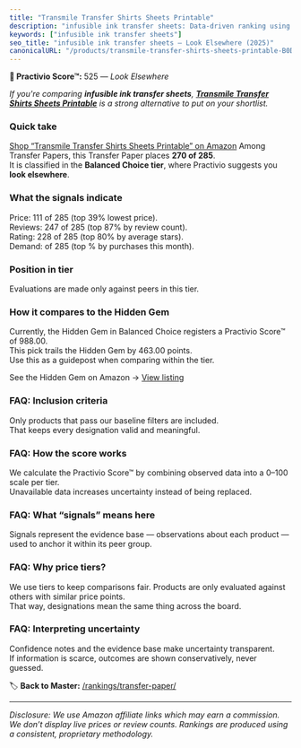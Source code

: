 ```yaml
---
title: "Transmile Transfer Shirts Sheets Printable"
description: "infusible ink transfer sheets: Data-driven ranking using the Practivio Score™. Positioned by quality, value, demand, findability, momentum."
keywords: ["infusible ink transfer sheets"]
seo_title: "infusible ink transfer sheets — Look Elsewhere (2025)"
canonicalURL: "/products/transmile-transfer-shirts-sheets-printable-B0D2L6Z318/"
---
```


**🚫 Practivio Score™:** 525 — _Look Elsewhere_


*If you're comparing **infusible ink transfer sheets**, **[Transmile Transfer Shirts Sheets Printable](https://www.amazon.com/dp/B0D2L6Z318?tag=practivio-20)** is a strong alternative to put on your shortlist.*
### Quick take
[Shop “Transmile Transfer Shirts Sheets Printable” on Amazon](https://www.amazon.com/dp/B0D2L6Z318?tag=practivio-20)
Among Transfer Papers, this Transfer Paper places **270 of 285**.  
It is classified in the **Balanced Choice tier**, where Practivio suggests you **look elsewhere**.

### What the signals indicate
Price: 111 of 285 (top 39% lowest price).  
Reviews: 247 of 285 (top 87% by review count).  
Rating: 228 of 285 (top 80% by average stars).  
Demand:  of 285 (top % by purchases this month).

### Position in tier
Evaluations are made only against peers in this tier.

### How it compares to the Hidden Gem
Currently, the Hidden Gem in Balanced Choice registers a Practivio Score™ of 988.00.  
This pick trails the Hidden Gem by 463.00 points.  
Use this as a guidepost when comparing within the tier.  

See the Hidden Gem on Amazon → [View listing](https://www.amazon.com/dp/B073XRLZ6Z?tag=practivio-20)

### FAQ: Inclusion criteria
Only products that pass our baseline filters are included.  
That keeps every designation valid and meaningful.

### FAQ: How the score works
We calculate the Practivio Score™ by combining observed data into a 0–100 scale per tier.  
Unavailable data increases uncertainty instead of being replaced.

### FAQ: What “signals” means here
Signals represent the evidence base — observations about each product — used to anchor it within its peer group.

### FAQ: Why price tiers?
We use tiers to keep comparisons fair. Products are only evaluated against others with similar price points.  
That way, designations mean the same thing across the board.

### FAQ: Interpreting uncertainty
Confidence notes and the evidence base make uncertainty transparent.  
If information is scarce, outcomes are shown conservatively, never guessed.


🏷️ **Back to Master:** [/rankings/transfer-paper/](/rankings/transfer-paper/)

---
_Disclosure: We use Amazon affiliate links which may earn a commission. We don’t display live prices or review counts. Rankings are produced using a consistent, proprietary methodology._

